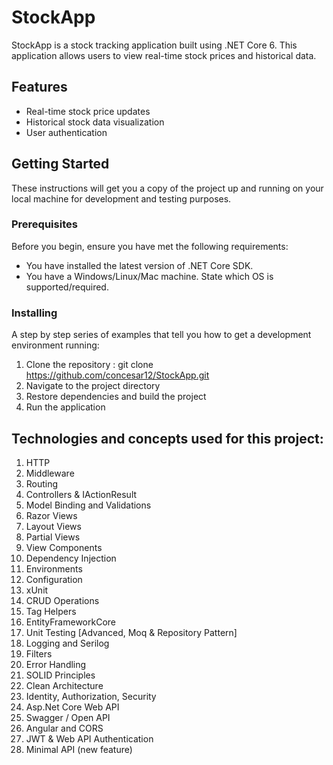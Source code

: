 # StockApp

StockApp is a stock tracking application built using .NET Core  6. This application allows users to view real-time stock prices and historical data.

## Features

* Real-time stock price updates
* Historical stock data visualization
* User authentication

## Getting Started

These instructions will get you a copy of the project up and running on your local machine for development and testing purposes.

### Prerequisites

Before you begin, ensure you have met the following requirements:

* You have installed the latest version of .NET Core SDK.
* You have a Windows/Linux/Mac machine. State which OS is supported/required.

### Installing

A step by step series of examples that tell you how to get a development environment running:

1. Clone the repository : git clone https://github.com/concesar12/StockApp.git
2. Navigate to the project directory
3. Restore dependencies and build the project
4. Run the application

## Technologies and concepts used for this project: 

1. HTTP
2. Middleware
3. Routing
4. Controllers & IActionResult
5. Model Binding and Validations
6. Razor Views
7. Layout Views
8. Partial Views
9. View Components
10. Dependency Injection
11. Environments
12. Configuration
13. xUnit
14. CRUD Operations
15. Tag Helpers
16. EntityFrameworkCore
17. Unit Testing [Advanced, Moq & Repository Pattern]
18. Logging and Serilog
19. Filters
20. Error Handling
21. SOLID Principles
22. Clean Architecture
23. Identity, Authorization, Security
24. Asp.Net Core Web API
25. Swagger / Open API
26. Angular and CORS
27. JWT & Web API Authentication
28. Minimal API (new feature)
